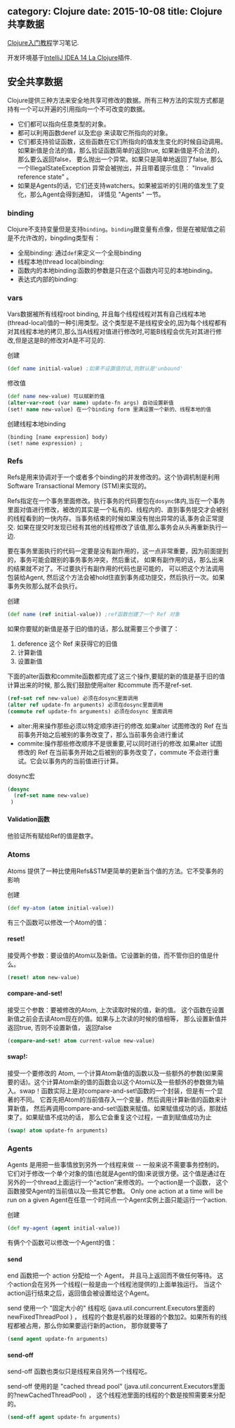 category: Clojure
date: 2015-10-08
title: Clojure 共享数据
---
[Clojure入门教程](http://xumingming.sinaapp.com/302/clojure-functional-programming-for-the-jvm-clojure-tutorial)学习笔记.

开发环境基于[IntelliJ IDEA 14 La Clojure](http://plugins.jetbrains.com/plugin/?id=4050)插件.

## 安全共享数据
Clojure提供三种方法来安全地共享可修改的数据。所有三种方法的实现方式都是持有一个可以开遍的引用指向一个不可改变的数据。

* 它们都可以指向任意类型的对象。
* 都可以利用函数deref 以及宏@ 来读取它所指向的对象。
* 它们都支持验证函数，这些函数在它们所指向的值发生变化的时候自动调用。如果新值是合法的值，那么验证函数简单的返回true, 如果新值是不合法的，那么要么返回false， 要么抛出一个异常。如果只是简单地返回了false, 那么一个IllegalStateException 异常会被抛出，并且带着提示信息： "Invalid reference state" 。
* 如果是Agents的话，它们还支持watchers。如果被监听的引用的值发生了变化，那么Agent会得到通知， 详情见 "Agents" 一节。

### binding
Clojure不支持变量但是支持`binding`。`binding`跟变量有点像，但是在被赋值之前是不允许改的，bingding类型有：
* 全局binding: 通过`def`来定义一个全局binding
* 线程本地(thread local)binding:
* 函数内的本地binding:函数的参数是只在这个函数内可见的本地binding。
* 表达式内部的binding:

### vars
Vars数据被所有线程root binding, 并且每个线程线程对其有自己线程本地(thread-local)值的一种引用类型。这个类型是不是线程安全的,因为每个线程都有对其线程本地的拷贝,那么当A线程对值进行修改时,可能B线程会优先对其进行修改,但是这是B的修改对A是不可见的.

创建
```clojure
(def name initial-value) ;如果不设置值的话,则默认是'unbound'
```
修改值
```clojure
(def name new-value) 可以赋新的值 
(alter-var-root (var name) update-fn args) 自动设置新值
(set! name new-value) 在一个binding form 里满设置一个新的、线程本地的值
```
创建线程本地binding
```
(binding [name expression] body)
(set! name expression) ;
```

### Refs 
Refs是用来协调对于一个或者多个binding的并发修改的。这个协调机制是利用Software Transactional Memory (STM)来实现的。 

Refs指定在一个事务里面修改。执行事务的代码要包在`dosync`体内,当在一个事务里面对值进行修改，被改的其实是一个私有的、线程内的、直到事务提交才会被别的线程看到的一快内存。当事务结束的时候如果没有抛出异常的话,事务会正常提交. 如果在提交时发现已经有其他的线程修改了该值,那么事务会从头再重新执行一边.

要在事务里面执行的代码一定要是没有副作用的，这一点非常重要，因为前面提到的，事务可能会跟别的事务事务冲突，然后重试， 如果有副作用的话，那么出来的结果就不对了。不过要执行有副作用的代码也是可能的， 可以把这个方法调用包装给Agent, 然后这个方法会被hold住直到事务成功提交，然后执行一次。如果事务失败那么就不会执行。

创建
```clojure
(def name (ref initial-value)) ;ref函数创建了一个 Ref 对象
```

如果你要赋的新值是基于旧的值的话，那么就需要三个步骤了：
1. deference 这个 Ref 来获得它的旧值
2. 计算新值
3. 设置新值

下面的alter函数和commite函数都完成了这三个操作,要赋的新的值是基于旧的值计算出来的时候, 那么我们鼓励使用alter 和commute 而不是ref-set.
```clojure
(ref-set ref new-value) 必须在dosync里面调用 
(alter ref update-fn arguments) 必须在dosync里面调用
(commute ref update-fn arguments) 必须在dosync 里面调用
```
* alter:用来操作那些必须以特定顺序进行的修改.如果alter 试图修改的 Ref 在当前事务开始之后被别的事务改变了，那么当前事务会进行重试
* commite:操作那些修改顺序不是很重要,可以同时进行的修改.如果alter 试图修改的 Ref 在当前事务开始之后被别的事务改变了，commute 不会进行重试。它会以事务内的当前值进行计算。

dosync宏
```clojure
(dosync
  (ref-set name new-value)
 )
```

#### Validation函数
他验证所有赋给Ref的值是数字。

### Atoms 
Atoms 提供了一种比使用Refs&STM更简单的更新当个值的方法。它不受事务的影响


创建
```clojure
(def my-atom (atom initial-value))
```

有三个函数可以修改一个Atom的值：
#### reset! 
接受两个参数：要设值的Atom以及新值。它设置新的值，而不管你旧的值是什么。
```clojure
(reset! atom new-value) 
```

#### compare-and-set! 
接受三个参数：要被修改的Atom, 上次读取时候的值，新的值。 这个函数在设置新值之前会去读Atom现在的值。如果与上次读的时候的值相等， 那么设置新值并返回true, 否则不设置新值， 返回false
```clojure
(compare-and-set! atom current-value new-value)
```

#### swap!: 
接受一个要修改的 Atom, 一个计算Atom新值的函数以及一些额外的参数(如果需要的话)。这个计算Atom新的值的函数会以这个Atom以及一些额外的参数做为输入。swap！函数实际上是对compare-and-set!函数的一个封装，但是有一个显著的不同。 它首先把Atom的当前值存入一个变量，然后调用计算新值的函数来计算新值， 然后再调用compare-and-set!函数来赋值。如果赋值成功的话，那就结束了。如果赋值不成功的话， 那么它会重复这个过程，一直到赋值成功为止
```clojure
(swap! atom update-fn arguments)
```

### Agents 
Agents 是用把一些事情放到另外一个线程来做 -- 一般来说不需要事务控制的。它们对于修改一个单个对象的值(也就是Agent的值)来说很方便。这个值是通过在另外的一个thread上面运行一个“action”来修改的。一个action是一个函数， 这个函数接受Agent的当前值以及一些其它参数。 Only one action at a time will be run on a given Agent在任意一个时间点一个Agent实例上面只能运行一个action.


创建
```clojure
(def my-agent (agent initial-value))
```

有俩个个函数可以修改一个Agent的值：
#### send
end 函数把一个 action 分配给一个 Agent， 并且马上返回而不做任何等待。 这个action会在另外一个线程(一般是由一个线程池提供的)上面单独运行。 当这个action运行结束之后，返回值会被设置给这个Agent。

send 使用一个 "固定大小的" 线程吃 (java.util.concurrent.Executors里面的newFixedThreadPool ) ， 线程的个数是机器的处理器的个数加2。如果所有的线程都被占用，那么你如果要运行新的action， 那你就要等了
```clojure
(send agent update-fn arguments) 
```

#### send-off
send-off 函数也类似只是线程来自另外一个线程吃。

send-off 使用的是 "cached thread pool" (java.util.concurrent.Executors里面的?newCachedThreadPool) ， 这个线程池里面的线程的个数是按照需要来分配的。
```clojure 
(send-off agent update-fn arguments)
```



